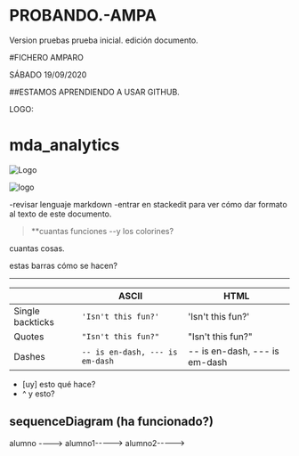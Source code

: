 # PROBANDO.-AMPA
Version pruebas
prueba inicial. edición documento. 



#FICHERO AMPARO

SÁBADO 19/09/2020

##ESTAMOS APRENDIENDO A USAR GITHUB.

LOGO:

# mda_analytics

![Logo](https://lh3.googleusercontent.com/proxy/z6VD9hHCLOX1o0w4ROnlbYa1CXj0tmUvD4yhC4NYgH_QEEMjIMAYZtQfW86Md_jKYshxF60cToyR8IkOIwjI_5uoLMQ7_LE3OTQS23mVhhHUzQ_m1c9U)


![logo](https://zenprospect-production.s3.amazonaws.com/uploads/pictures/5ed9c1ee7c51120001146306/picture)

-revisar lenguaje markdown
-entrar en stackedit para ver cómo dar formato al texto de este documento. 

>**cuantas funciones
>--y los colorines?

cuantas cosas. 

estas barras cómo se hacen?

-------------------------------------


|                |ASCII                          |HTML                         |
|----------------|-------------------------------|-----------------------------|
|Single backticks|`'Isn't this fun?'`            |'Isn't this fun?'            |
|Quotes          |`"Isn't this fun?"`            |"Isn't this fun?"            |
|Dashes          |`-- is en-dash, --- is em-dash`|-- is en-dash, --- is em-dash|



- [uy] esto qué hace?
- ^ y esto?

sequenceDiagram 
(ha funcionado?)
-----------

alumno ---->
alumno1----->
alumno2----->
